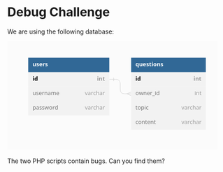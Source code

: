 # Debug Challenge

We are using the following database:

![DB Diagram](diagram.png)
<!--
https://dbdiagram.io/

Table users {
  id int [pk,increment]
  username varchar
  password varchar
}
Table questions {
  id int [pk, increment] // auto-increment
  owner_id int
  topic varchar
  content varchar
}
Ref: questions.owner_id > users.id

-->

The two PHP scripts contain bugs. Can you find them?
